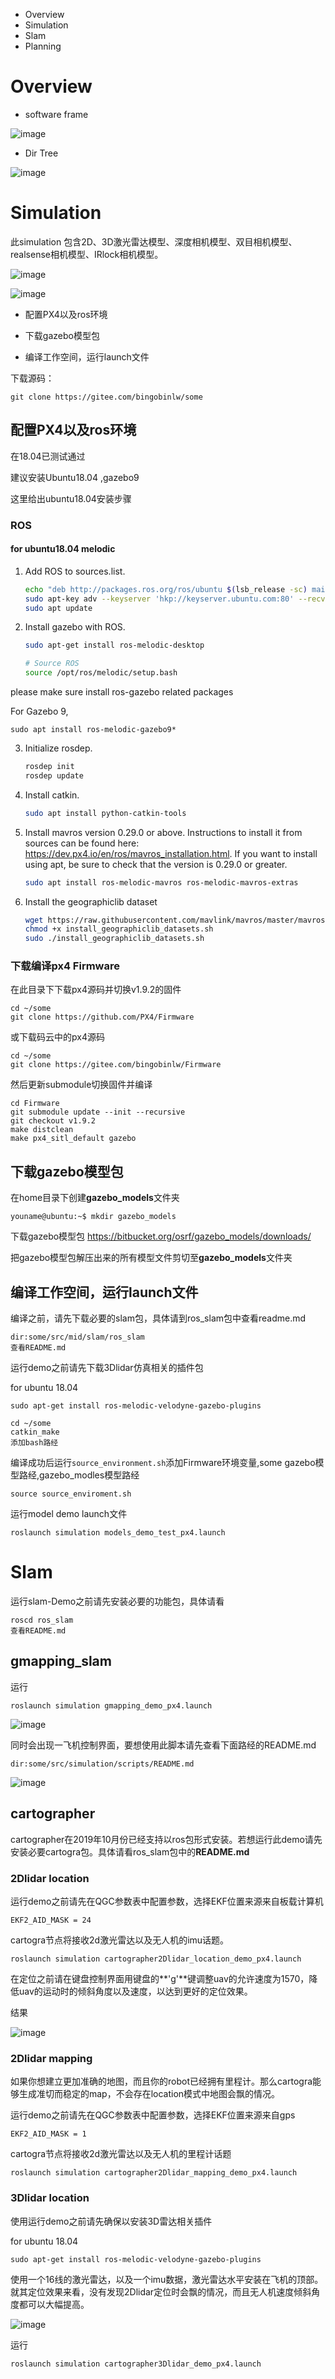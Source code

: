 - Overview
- Simulation
- Slam
- Planning
# Overview

- software frame

![image](http://files.amovauto.com:8088/group1/default/20191208/14/41/1/sofe_frame.png)

- Dir Tree

![image](http://files.amovauto.com:8088/group1/default/20191208/14/43/1/some.png)
# Simulation

此simulation 包含2D、3D激光雷达模型、深度相机模型、双目相机模型、realsense相机模型、IRlock相机模型。

![image](http://files.amovauto.com:8088/group1/default/20191206/18/07/1/gazebo_world.jpg)

![image](http://files.amovauto.com:8088/group1/default/20191209/15/50/1/sensor_rviz.png)

- 配置PX4以及ros环境

- 下载gazebo模型包

- 编译工作空间，运行launch文件

下载源码：

```
git clone https://gitee.com/bingobinlw/some
```

## 配置PX4以及ros环境

在18.04已测试通过

建议安装Ubuntu18.04 ,gazebo9

这里给出ubuntu18.04安装步骤

### ROS

#### for ubuntu18.04 melodic

1. Add ROS to sources.list.

   ```bash
   echo "deb http://packages.ros.org/ros/ubuntu $(lsb_release -sc) main" > /etc/apt/sources.list.d/ros-latest.list
   sudo apt-key adv --keyserver 'hkp://keyserver.ubuntu.com:80' --recv-key C1CF6E31E6BADE8868B172B4F42ED6FBAB17C654
   sudo apt update
   ```

2. Install gazebo with ROS.

   ```bash
   sudo apt-get install ros-melodic-desktop
   
   # Source ROS
   source /opt/ros/melodic/setup.bash
   ```

  please make sure install ros-gazebo related packages


  For Gazebo 9,

  ```
  sudo apt install ros-melodic-gazebo9*
  ```

3. Initialize rosdep.

   ```bash
   rosdep init
   rosdep update
   ```

4. Install catkin.

   ```bash
   sudo apt install python-catkin-tools
   ```

4. Install mavros version 0.29.0 or above. Instructions to install it from sources can be found here: https://dev.px4.io/en/ros/mavros_installation.html. If you want to install using apt, be sure to check that the version is 0.29.0 or greater.

   ```bash
   sudo apt install ros-melodic-mavros ros-melodic-mavros-extras
   ```

5. Install the geographiclib dataset

   ```bash
   wget https://raw.githubusercontent.com/mavlink/mavros/master/mavros/scripts/install_geographiclib_datasets.sh
   chmod +x install_geographiclib_datasets.sh
   sudo ./install_geographiclib_datasets.sh
   ```


### 下载编译px4 Firmware

在此目录下下载px4源码并切换v1.9.2的固件

```
cd ~/some
git clone https://github.com/PX4/Firmware
```

或下载码云中的px4源码

```
cd ~/some
git clone https://gitee.com/bingobinlw/Firmware
```

然后更新submodule切换固件并编译

```
cd Firmware
git submodule update --init --recursive
git checkout v1.9.2
make distclean
make px4_sitl_default gazebo
```




## 下载gazebo模型包

  在home目录下创建**gazebo_models**文件夹

```
youname@ubuntu:~$ mkdir gazebo_models
```

下载gazebo模型包 https://bitbucket.org/osrf/gazebo_models/downloads/

把gazebo模型包解压出来的所有模型文件剪切至**gazebo_models**文件夹

## 编译工作空间，运行launch文件
编译之前，请先下载必要的slam包，具体请到ros_slam包中查看readme.md

```
dir:some/src/mid/slam/ros_slam
查看README.md
```

运行demo之前请先下载3Dlidar仿真相关的插件包


for ubuntu 18.04

```
sudo apt-get install ros-melodic-velodyne-gazebo-plugins
```

```
cd ~/some
catkin_make
添加bash路经

```


编译成功后运行`source_environment.sh`添加Firmware环境变量,some gazebo模型路经,gazebo_modles模型路经

```
source source_enviroment.sh
```


运行model demo launch文件

```
roslaunch simulation models_demo_test_px4.launch
```

# Slam

运行slam-Demo之前请先安装必要的功能包，具体请看

```
roscd ros_slam
查看README.md
```

## gmapping_slam

运行

```
roslaunch simulation gmapping_demo_px4.launch
```

![image](http://files.amovauto.com:8088/group1/default/20191215/21/46/1/gmapping_map.png)

同时会出现一飞机控制界面，要想使用此脚本请先查看下面路经的README.md

```
dir:some/src/simulation/scripts/README.md
```



![image](http://files.amovauto.com:8088/group1/default/20191211/14/46/1/keyboard_control.png)
## cartographer
cartographer在2019年10月份已经支持以ros包形式安装。若想运行此demo请先安装必要cartogra包。具体请看ros_slam包中的**README.md**

### 2Dlidar location

运行demo之前请先在QGC参数表中配置参数，选择EKF位置来源来自板载计算机

```
EKF2_AID_MASK = 24
```

cartogra节点将接收2d激光雷达以及无人机的imu话题。

```
roslaunch simulation cartographer2Dlidar_location_demo_px4.launch
```

在定位之前请在键盘控制界面用键盘的**'g'**键调整uav的允许速度为1570，降低uav的运动时的倾斜角度以及速度，以达到更好的定位效果。

结果

![image](http://files.amovauto.com:8088/group1/default/20191215/22/03/1/carto_use_imu.png)

### 2Dlidar mapping

如果你想建立更加准确的地图，而且你的robot已经拥有里程计。那么cartogra能够生成准切而稳定的map，不会存在location模式中地图会飘的情况。

运行demo之前请先在QGC参数表中配置参数，选择EKF位置来源来自gps

```
EKF2_AID_MASK = 1
```

cartogra节点将接收2d激光雷达以及无人机的里程计话题

```
roslaunch simulation cartographer2Dlidar_mapping_demo_px4.launch
```

### 3Dlidar location

使用运行demo之前请先确保以安装3D雷达相关插件

for ubuntu 18.04

```
sudo apt-get install ros-melodic-velodyne-gazebo-plugins
```

使用一个16线的激光雷达，以及一个imu数据，激光雷达水平安装在飞机的顶部。就其定位效果来看，没有发现2Dlidar定位时会飘的情况，而且无人机速度倾斜角度都可以大幅提高。

![image](http://files.amovauto.com:8088/group1/default/20191217/15/31/1/carto_3D_rviz.png)

运行

```
roslaunch simulation cartographer3Dlidar_demo_px4.launch
```

